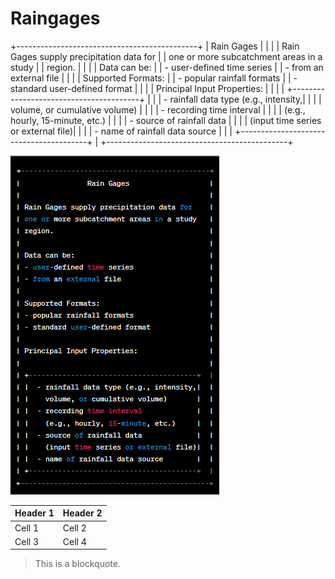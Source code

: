 # Raingages 

+---------------------------------------------+
|                Rain Gages                   |
|                                             |
| Rain Gages supply precipitation data for    |
| one or more subcatchment areas in a study   |
| region.                                     |
|                                             |
| Data can be:                                |
| - user-defined time series                  |
| - from an external file                     |
|                                             |
| Supported Formats:                          |
| - popular rainfall formats                  |
| - standard user-defined format              |
|                                             |
| Principal Input Properties:                 |
|                                             |
| +----------------------------------------+  |
| |  - rainfall data type (e.g., intensity,|  |
| |    volume, or cumulative volume)       |  |
| |  - recording time interval             |  |
| |    (e.g., hourly, 15-minute, etc.)     |  |
| |  - source of rainfall data             |  |
| |    (input time series or external file)|  |
| |  - name of rainfall data source        |  |
| +----------------------------------------+  |
+---------------------------------------------+

![Alt text](image.png)

| Header 1 | Header 2 |
|----------|----------|
| Cell 1   | Cell 2   |
| Cell 3   | Cell 4   |

> This is a blockquote.

